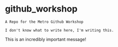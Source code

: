# github_workshop
	A Repo for the Metro Github Workshop

	I don't know what to write here, I'm writing this.

This is an incredibly important message!
